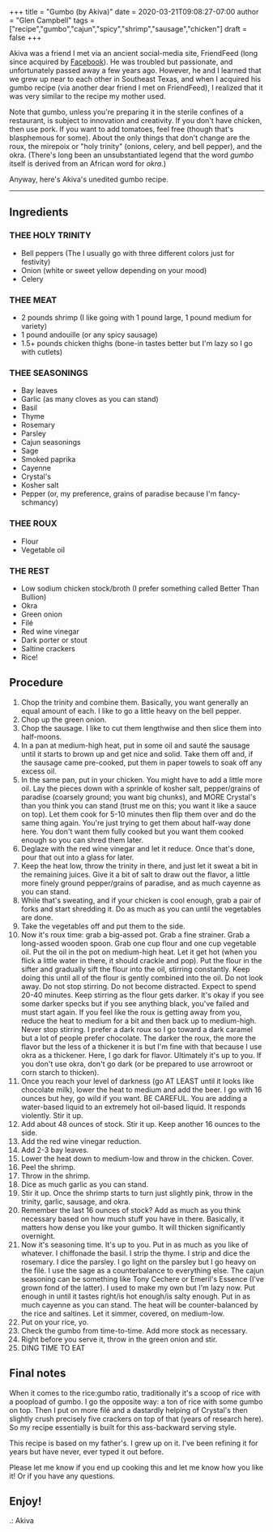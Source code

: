 +++
title = "Gumbo (by Akiva)"
date = 2020-03-21T09:08:27-07:00
author = "Glen Campbell"
tags = ["recipe","gumbo","cajun","spicy","shrimp","sausage","chicken"]
draft = false
+++

Akiva was a friend I met via an ancient social-media site, FriendFeed
(long since acquired by [Facebook](https://facebook.com)).
He was troubled but passionate, and unfortunately passed away a
few years ago. However, he and I learned that we grew up near to 
each other in Southeast Texas, and when I acquired his gumbo recipe
(via another dear friend I met on FriendFeed), I realized that it
was very similar to the recipe my mother used.

Note that gumbo, unless you're preparing it in the sterile confines of
a restaurant, is subject to innovation and creativity. If you don't have
chicken, then use pork. If you want to add tomatoes, feel free (though
that's blasphemous for some). About the only things that don't change are
the roux, the mirepoix or "holy trinity" (onions, celery, and bell pepper), 
and the okra. (There's long been an unsubstantiated legend that the word
*gumbo* itself is derived from an African word for *okra.*)

Anyway, here's Akiva's unedited gumbo recipe. 

----
## Ingredients

### THEE HOLY TRINITY
* Bell peppers (The I usually go with three different colors just for festivity)
* Onion (white or sweet yellow depending on your mood)
* Celery

### THEE MEAT
* 2 pounds shrimp (I like going with 1 pound large, 1 pound medium for variety)
* 1 pound andouille (or any spicy sausage)
* 1.5+ pounds chicken thighs (bone-in tastes better but I'm lazy so I go with cutlets)

### THEE SEASONINGS
* Bay leaves
* Garlic (as many cloves as you can stand)
* Basil
* Thyme
* Rosemary
* Parsley
* Cajun seasonings
* Sage
* Smoked paprika
* Cayenne
* Crystal's
* Kosher salt
* Pepper (or, my preference, grains of paradise because I'm fancy-schmancy)

### THEE ROUX
* Flour
* Vegetable oil

### THE REST
* Low sodium chicken stock/broth (I prefer something called Better Than Bullion)
* Okra
* Green onion
* Filé
* Red wine vinegar
* Dark porter or stout
* Saltine crackers
* Rice!

## Procedure
1. Chop the trinity and combine them. Basically, you want generally an equal amount of each. I like to go a little heavy on the bell pepper.
1. Chop up the green onion.
1. Chop the sausage. I like to cut them lengthwise and then slice them into half-moons.
1. In a pan at medium-high heat, put in some oil and sauté the sausage until it starts to brown up and get nice and solid. Take them off and, if the sausage came pre-cooked, put them in paper towels to soak off any excess oil.
1. In the same pan, put in your chicken. You might have to add a little more oil. Lay the pieces down with a sprinkle of kosher salt, pepper/grains of paradise (coarsely ground; you want big chunks), and MORE Crystal's than you think you can stand (trust me on this; you want it like a sauce on top). Let them cook for 5-10 minutes then flip them over and do the same thing again. You're just trying to get them about half-way done here. You don't want them fully cooked but you want them cooked enough so you can shred them later.
1. Deglaze with the red wine vinegar and let it reduce. Once that's done, pour that out into a glass for later.
1. Keep the heat low, throw the trinity in there, and just let it sweat a bit in the remaining juices. Give it a bit of salt to draw out the flavor, a little more finely ground pepper/grains of paradise, and as much cayenne as you can stand.
1. While that's sweating, and if your chicken is cool enough, grab a pair of forks and start shredding it. Do as much as you can until the vegetables are done.
1. Take the vegetables off and put them to the side.
1. Now it's roux time: grab a big-assed pot. Grab a fine strainer. Grab a long-assed wooden spoon. Grab one cup flour and one cup vegetable oil. Put the oil in the pot on medium-high heat. Let it get hot (when you flick a little water in there, it should crackle and pop). Put the flour in the sifter and gradually sift the flour into the oil, stirring constantly. Keep doing this until all of the flour is gently combined into the oil. Do not look away. Do not stop stirring. Do not become distracted. Expect to spend 20-40 minutes. Keep stirring as the flour gets darker. It's okay if you see some darker specks but if you see anything black, you've failed and must start again. If you feel like the roux is getting away from you, reduce the heat to medium for a bit and then back up to medium-high. Never stop stirring. I prefer a dark roux so I go toward a dark caramel but a lot of people prefer chocolate. The darker the roux, the more the flavor but the less of a thickener it is but I'm fine with that because I use okra as a thickener. Here, I go dark for flavor. Ultimately it's up to you. If you don't use okra, don't go dark (or be prepared to use arrowroot or corn starch to thicken).
1. Once you reach your level of darkness (go AT LEAST until it looks like chocolate milk), lower the heat to medium and add the beer. I go with 16 ounces but hey, go wild if you want. BE CAREFUL. You are adding a water-based liquid to an extremely hot oil-based liquid. It responds violently. Stir it up.
1. Add about 48 ounces of stock. Stir it up. Keep another 16 ounces to the side.
1. Add the red wine vinegar reduction.
1. Add 2-3 bay leaves.
1. Lower the heat down to medium-low and throw in the chicken. Cover.
1. Peel the shrimp.
1. Throw in the shrimp.
1. Dice as much garlic as you can stand.
1. Stir it up. Once the shrimp starts to turn just slightly pink, throw in the trinity, garlic, sausage, and okra.
1. Remember the last 16 ounces of stock? Add as much as you think necessary based on how much stuff you have in there. Basically, it matters how dense you like your gumbo. It will thicken significantly overnight.
1. Now it's seasoning time. It's up to you. Put in as much as you like of whatever. I chiffonade the basil. I strip the thyme. I strip and dice the rosemary. I dice the parsley. I go light on the parsley but I go heavy on the filé. I use the sage as a counterbalance to everything else. The cajun seasoning can be something like Tony Cechere or Emeril's Essence (I've grown fond of the latter). I used to make my own but I'm lazy now. Put enough in until it tastes right/is hot enough/is salty enough. Put in as much cayenne as you can stand. The heat will be counter-balanced by the rice and saltines. Let it simmer, covered, on medium-low.
1. Put on your rice, yo.
1. Check the gumbo from time-to-time. Add more stock as necessary.
1. Right before you serve it, throw in the green onion and stir.
1. DING TIME TO EAT

## Final notes
When it comes to the rice:gumbo ratio, traditionally it's a scoop of rice with a poopload of gumbo. I go the opposite way: a ton of rice with some gumbo on top. Then I put on more filé and a dastardly helping of Crystal's then slightly crush precisely five crackers on top of that (years of research here). So my recipe essentially is built for this ass-backward serving style.

This recipe is based on my father's. I grew up on it. I've been refining it for years but have never, ever typed it out before.

Please let me know if you end up cooking this and let me know how you like it! Or if you have any questions.

Enjoy!
-- 
.: Akiva
